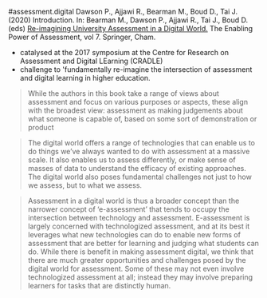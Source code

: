 
#assessment.digital
Dawson P., Ajjawi R., Bearman M., Boud D., Tai J. (2020) Introduction. In: Bearman M., Dawson P., Ajjawi R., Tai J., Boud D. (eds) [Re-imagining University Assessment in a Digital World.](https://doi-org.ezproxy.library.uvic.ca/10.1007/978-3-030-41956-1_1) The Enabling Power of Assessment, vol 7. Springer, Cham. 

- catalysed at the 2017 symposium at the Centre for Research on Assessment and Digital LEarning (CRADLE)
- challenge to 'fundamentally re-imagine the intersection of assessment and digital learning in higher education.

> While the authors in this book take a range of views about assessment and focus on various purposes or aspects, these align with the broadest view: assessment as making judgements about what someone is capable of, based on some sort of demonstration or product

> The digital world offers a range of technologies that can enable us to do things we’ve always wanted to do with assessment at a massive scale. It also enables us to assess differently, or make sense of masses of data to understand the efficacy of existing approaches.
> The digital world also poses fundamental challenges not just to how we assess, but to what we assess.

> Assessment in a digital world is thus a broader concept than the narrower concept of ‘e-assessment’ that tends to occupy the intersection between technology and assessment. E-assessment is largely concerned with technologized assessment, and at its best it leverages what new technologies can do to enable new forms of assessment that are better for learning and judging what students can do. While there is benefit in making assessment digital, we think that there are much greater opportunities and challenges posed by the digital world for assessment. Some of these may not even involve technologized assessment at all; instead they may involve preparing learners for tasks that are distinctly human. 

